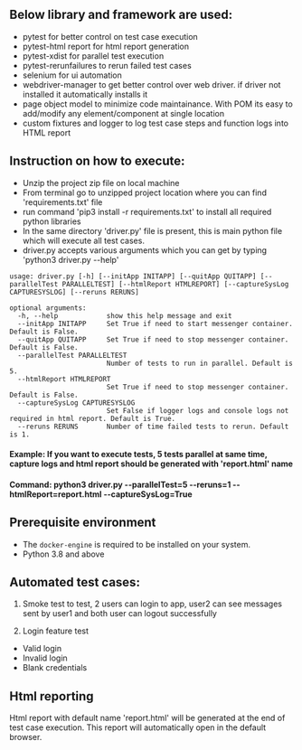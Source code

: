 ﻿## Below library and framework are used:
- pytest for better control on test case execution
- pytest-html report for html report generation
- pytest-xdist for parallel test execution
- pytest-rerunfailures to rerun failed test cases
- selenium for ui automation
- webdriver-manager to get better control over web driver. if driver not installed it automatically installs it
- page object model to minimize code maintainance. With POM its easy to add/modify any element/component at single location
- custom fixtures and logger to log test case steps and function logs into HTML report  
## Instruction on how to execute:
- Unzip the project zip file on local machine
- From terminal go to unzipped project location where you can find 'requirements.txt' file
- run command 'pip3 install -r requirements.txt' to install all required python libraries
- In the same directory 'driver.py' file is present, this is main python file which will execute all test cases.
- driver.py accepts various arguments which you can get by typing 'python3 driver.py --help'

```
usage: driver.py [-h] [--initApp INITAPP] [--quitApp QUITAPP] [--parallelTest PARALLELTEST] [--htmlReport HTMLREPORT] [--captureSysLog CAPTURESYSLOG] [--reruns RERUNS]

optional arguments:
  -h, --help            show this help message and exit
  --initApp INITAPP     Set True if need to start messenger container. Default is False.
  --quitApp QUITAPP     Set True if need to stop messenger container. Default is False.
  --parallelTest PARALLELTEST
                        Number of tests to run in parallel. Default is 5.
  --htmlReport HTMLREPORT
                        Set True if need to stop messenger container. Default is False.
  --captureSysLog CAPTURESYSLOG
                        Set False if logger logs and console logs not required in html report. Default is True.
  --reruns RERUNS       Number of time failed tests to rerun. Default is 1.
```

#### Example: If you want to execute tests, 5 tests parallel at same time, capture logs and html report should be generated with 'report.html' name
#### Command: python3 driver.py --parallelTest=5 --reruns=1 --htmlReport=report.html --captureSysLog=True

## Prerequisite environment
- The `docker-engine` is required to be installed on your system.
- Python 3.8 and above
## Automated test cases:

1. Smoke test to test, 2 users can login to app, user2 can see messages sent by user1 and both user can logout successfully

2. Login feature test
- Valid login
- Invalid login
- Blank credentials
## Html reporting
Html report with default name 'report.html' will be generated at the end of test case execution. This report will automatically open in the default browser.

